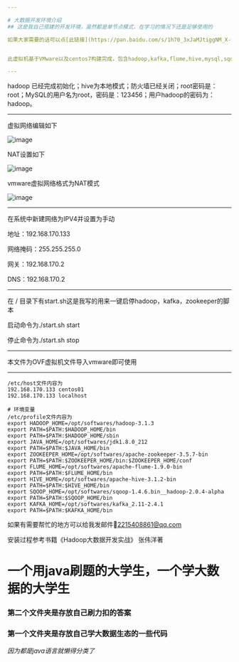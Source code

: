 ```yaml
---

# 大数据开发环境介绍
## 这是我自己搭建的开发环境，虽然都是单节点模式，在学习的情况下还是足够使用的

如果大家需要的话可以点[此链接](https://pan.baidu.com/s/1h70_3xJaMJtiggNM_X-UdQ?pwd=zkw6)下载哦！欢迎白嫖，如果可以给我点一个⭐start⭐的话我也感激不尽😊。


此虚拟机基于VMware以及centos7构建完成，包含hadoop,kafka,flume,hive,mysql,sqoop,zookeepr,jdk，各个版本都是兼容的，本人亲测有效。

---
```


hadoop 已经完成初始化；hive为本地模式；防火墙已经关闭；root密码是：root；MySQL的用户名为root，密码是：123456；用户hadoop的密码为：hadoop。

---

虚拟网络编辑如下

![image](https://user-images.githubusercontent.com/71579923/182029086-8ba049e8-e36c-470e-9487-f6ed89e1b4a7.png)

NAT设置如下

![image](https://user-images.githubusercontent.com/71579923/182029123-879ac17d-261b-4c95-8581-046800d46536.png)


vmware虚拟网络格式为NAT模式


![image](https://user-images.githubusercontent.com/71579923/182029072-5a4f92d4-876d-4295-94d8-71e251b513ee.png)


---

在系统中新建网络为IPV4并设置为手动

地址：192.168.170.133

网络掩码：255.255.255.0

网关：192.168.170.2

DNS：192.168.170.2

---
在 / 目录下有start.sh这是我写的用来一键启停hadoop，kafka，zookeeper的脚本

启动命令为./start.sh start

停止命令为./start.sh stop

---

本文件为OVF虚拟机文件导入vmware即可使用

---
```shell
/etc/host文件内容为
192.168.170.133 centos01
192.168.170.133 localhost
```
```shell
# 环境变量
/etc/profile文件内容为
export HADOOP_HOME=/opt/softwares/hadoop-3.1.3
export PATH=$PATH:$HADOOP_HOME/bin 
export PATH=$PATH:$HADOOP_HOME/sbin 
export JAVA_HOME=/opt/softwares/jdk1.8.0_212
export PATH=$PATH:$JAVA_HOME/bin
export ZOOKEEPER_HOME=/opt/softwares/apache-zookeeper-3.5.7-bin
export PATH=$PATH:$ZOOKEEPER_HOME/bin:$ZOOKEEPER_HOME/conf
export FLUME_HOME=/opt/softwares/apache-flume-1.9.0-bin
export PATH=$PATH:$FLUME_HOME/bin
export HIVE_HOME=/opt/softwares/apache-hive-3.1.2-bin
export PATH=$PATH:$HIVE_HOME/bin
export SQOOP_HOME=/opt/softwares/sqoop-1.4.6.bin__hadoop-2.0.4-alpha
export PATH=$PATH:$SQOOP_HOME/bin
export KAFKA_HOME=/opt/softwares/kafka_2.11-2.4.1
export PATH=$PATH:$KAFKA_HOME/bin
```
如果有需要帮忙的地方可以给我发邮件📧<2215408861@qq.com>

安装过程参考书籍《Hadoop大数据开发实战》 张伟洋著


# 一个用java刷题的大学生，一个学大数据的大学生
### 第二个文件夹是存放自己刷力扣的答案
### 第一个文件夹是存放自己学大数据生态的一些代码
*因为都是java语言就懒得分类了*
